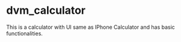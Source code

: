 # dvm_calculator

This is a calculator with UI same as IPhone Calculator and has basic functionalities.

